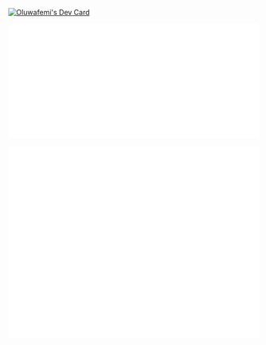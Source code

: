 <a href="https://app.daily.dev/oluwafemi"><img src="https://api.daily.dev/devcards/v2/if6VpnHYCwT7Ofg19R2IP.png?type=wide&r=mkd" width="652" alt="Oluwafemi's Dev Card"/></a>


![Metrics](metrics.plugin.isocalendar.svg)

![Metrics](github-metrics.svg)
